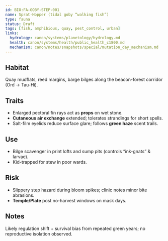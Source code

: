 ```yaml
---
id: BIO:FA-GOBY-STEP-001
name: Sprat-Hopper (tidal goby “walking fish”)
type: fauna
status: Draft
tags: [fish, amphibious, quay, pest_control, urban]
links:
  hydrology: canon/systems/planetology/hydrology.md
  health: canon/systems/health/public_health_c1800.md
  mechanism: canon/notes/snapshots/special/mutation_day_mechanism.md
---
```


## Habitat
Quay mudflats, reed margins, barge bilges along the beacon-forest corridor (Ord → Tau-Hi).

## Traits
- Enlarged pectoral fin rays act as **props** on wet stone.
- **Cutaneous air exchange** extended; tolerates strandings for short spells.
- Salt-film eyelids reduce surface glare; follows **green haze** scent trails.

## Use
- Bilge scavenger in print lofts and sump pits (controls “ink-gnats” & larvae).
- Kid-trapped for stew in poor wards.

## Risk
- Slippery step hazard during bloom spikes; clinic notes minor bite abrasions.
- **Temple/Plate** post no-harvest windows on mask days.

## Notes
Likely regulation shift + survival bias from repeated green years; no reproductive isolation observed.
